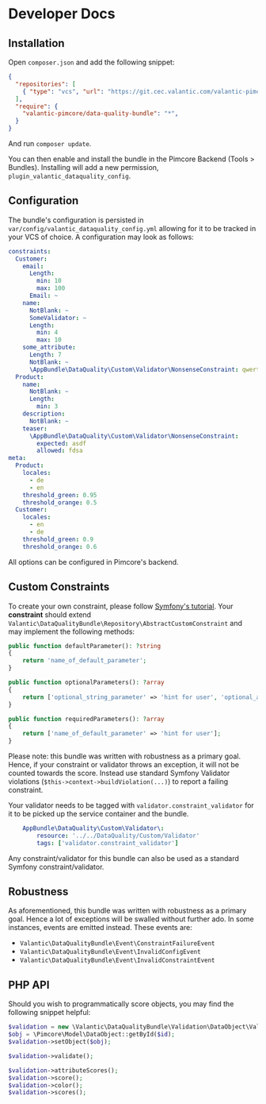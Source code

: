# Developer Docs

## Installation

Open `composer.json` and add the following snippet:

```json
{
  "repositories": [
    { "type": "vcs", "url": "https://git.cec.valantic.com/valantic-pimcore/data-quality-bundle" }
  ],
  "require": {
    "valantic-pimcore/data-quality-bundle": "*",
  }
}
```

And run `composer update`.

You can then enable and install the bundle in the Pimcore Backend (Tools > Bundles). Installing will add a new permission, `plugin_valantic_dataquality_config`.

## Configuration

The bundle's configuration is persisted in `var/config/valantic_dataquality_config.yml` allowing for it to be tracked in your VCS of choice. A configuration may look as follows:

```yaml
constraints:
  Customer:
    email:
      Length:
        min: 10
        max: 100
      Email: ~
    name:
      NotBlank: ~
      SomeValidator: ~
      Length:
        min: 4
        max: 10
    some_attribute:
      Length: 7
      NotBlank: ~
      \AppBundle\DataQuality\Custom\Validator\NonsenseConstraint: qwertz
  Product:
    name:
      NotBlank: ~
      Length:
        min: 3
    description:
      NotBlank: ~
    teaser:
      \AppBundle\DataQuality\Custom\Validator\NonsenseConstraint:
        expected: asdf
        allowed: fdsa
meta:
  Product:
    locales:
      - de
      - en
    threshold_green: 0.95
    threshold_orange: 0.5
  Customer:
    locales:
      - en
      - de
    threshold_green: 0.9
    threshold_orange: 0.6
```

All options can be configured in Pimcore's backend.

## Custom Constraints

To create your own constraint, please follow [Symfony's tutorial](https://symfony.com/doc/4.4/validation/custom_constraint.html). Your **constraint** should extend `Valantic\DataQualityBundle\Repository\AbstractCustomConstraint` and may implement the following methods:

```php
public function defaultParameter(): ?string
{
    return 'name_of_default_parameter';
}

public function optionalParameters(): ?array
{
    return ['optional_string_parameter' => 'hint for user', 'optional_array_parameter' => ['hint', 'for', 'user'], 'optional_boolean_parameter' => true, 'optional_numeric_parameter' => 3.14];
}

public function requiredParameters(): ?array
{
    return ['name_of_default_parameter' => 'hint for user'];
}
```

Please note: this bundle was written with robustness as a primary goal. Hence, if your constraint or validator throws an exception, it will not be counted towards the score. Instead use standard Symfony Validator violations (`$this->context->buildViolation(...)`) to report a failing constraint.

Your validator needs to be tagged with `validator.constraint_validator` for it to be picked up the service container and the bundle.

```yaml
    AppBundle\DataQuality\Custom\Validator\:
        resource: '../../DataQuality/Custom/Validator'
        tags: ['validator.constraint_validator']
```

Any constraint/validator for this bundle can also be used as a standard Symfony constraint/validator.

## Robustness

As aforementioned, this bundle was written with robustness as a primary goal. Hence a lot of exceptions will be swalled without further ado. In some instances, events are emitted instead. These events are:

- `Valantic\DataQualityBundle\Event\ConstraintFailureEvent`
- `Valantic\DataQualityBundle\Event\InvalidConfigEvent`
- `Valantic\DataQualityBundle\Event\InvalidConstraintEvent`

## PHP API

Should you wish to programmatically score objects, you may find the following snippet helpful:

```php
$validation = new \Valantic\DataQualityBundle\Validation\DataObject\Validate(); // use service injection
$obj = \Pimcore\Model\DataObject::getById($id);
$validation->setObject($obj);

$validation->validate();

$validation->attributeScores();
$validation->score();
$validation->color();
$validation->scores();
```
